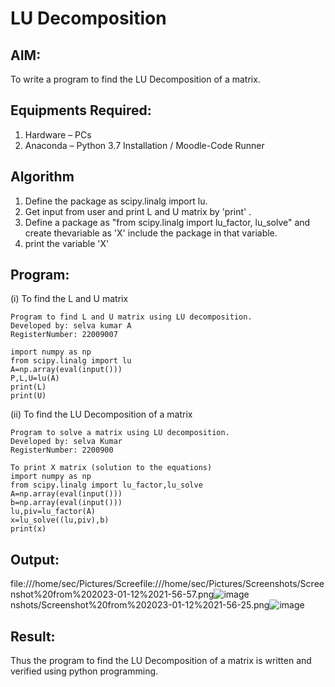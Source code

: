 # LU Decomposition 

## AIM:
To write a program to find the LU Decomposition of a matrix.

## Equipments Required:
1. Hardware – PCs
2. Anaconda – Python 3.7 Installation / Moodle-Code Runner

## Algorithm
1.  Define the package as scipy.linalg import lu.
2. Get input from user and print L and U matrix by 'print' .
3. Define a package as "from scipy.linalg import lu_factor, lu_solve" and create thevariable as 'X' include the package in that variable.
4.  print the variable 'X'

## Program:
(i) To find the L and U matrix
```
Program to find L and U matrix using LU decomposition.
Developed by: selva kumar A
RegisterNumber: 22009007

import numpy as np
from scipy.linalg import lu
A=np.array(eval(input()))
P,L,U=lu(A)
print(L)
print(U)

```
(ii) To find the LU Decomposition of a matrix
```
Program to solve a matrix using LU decomposition.
Developed by: selva Kumar
RegisterNumber: 2200900

To print X matrix (solution to the equations)
import numpy as np
from scipy.linalg import lu_factor,lu_solve
A=np.array(eval(input()))
b=np.array(eval(input()))
lu,piv=lu_factor(A)
x=lu_solve((lu,piv),b)
print(x)
```



## Output:
file:///home/sec/Pictures/Screefile:///home/sec/Pictures/Screenshots/Screenshot%20from%202023-01-12%2021-56-57.png![image](https://user-images.githubusercontent.com/120643262/212226478-51322ff2-e9f0-4537-a8d5-2d9c63b35d33.png)
nshots/Screenshot%20from%202023-01-12%2021-56-25.png![image](https://user-images.githubusercontent.com/120643262/212226382-e67314cb-6295-45aa-ad61-1fa84733a9e0.png)



## Result:
Thus the program to find the LU Decomposition of a matrix is written and verified using python programming.

